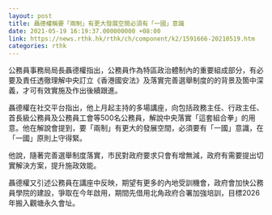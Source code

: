 ```yaml
---
layout: post
title: 聶德權稱要「兩制」有更大發展空間必須有「一國」意識
date: 2021-05-19 16:19:37.000000000 +08:00
link: https://news.rthk.hk/rthk/ch/component/k2/1591666-20210519.htm
categories: rthk
---
```


公務員事務局局長聶德權指出，公務員作為特區政治體制內的重要組成部分，有必要及責任透徹理解中央訂立《香港國安法》及落實完善選舉制度的的背景及箇中深義，才可有效實施及作出後續跟進。

聶德權在社交平台指出，他上月起主持的多場講座，向包括政務主任、行政主任、首長級公務員及公務員工會等500名公務員，解說中央落實「這套組合拳」的用意。他在解說會提到，要「兩制」有更大的發展空間，必須要有「一國」意識，在「一國」原則上守得緊。

他說，隨著完善選舉制度落實，市民對政府要求只會有增無減，政府有需要提出切實解決方案，提升施政效能。　

聶德權又引述公務員在講座中反映，期望有更多的內地受訓機會，政府會加快公務員學院的建設，爭取在今年啟用，期間先借用北角政府合署加強培訓，目標2026年搬入觀塘永久會址。
